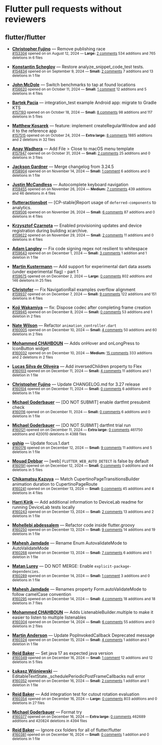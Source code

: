 # Flutter pull requests without reviewers

## flutter/flutter

* **[Christopher Fujino](https://github.com/christopherfujino)** &mdash; Remove publishing race<br />
  <sub>[#153304](https://github.com/flutter/flutter/pull/153304) opened on on August 12, 2024 &mdash; **Large:** [2 comments](https://github.com/flutter/flutter/pull/153304) 534 additions and 765 deletions in 6 files</sub><br />

* **[Konstantin Scheglov](https://github.com/scheglov)** &mdash; Restore analyze_snippet_code_test tests.<br />
  <sub>[#154834](https://github.com/flutter/flutter/pull/154834) opened on on September 9, 2024 &mdash; **Small:** [2 comments](https://github.com/flutter/flutter/pull/154834) 7 additions and 13 deletions in 1 file</sub><br />

* **[John McDole](https://github.com/jtmcdole)** &mdash; Switch benchmarks to tap at found locations<br />
  <sub>[#156620](https://github.com/flutter/flutter/pull/156620) opened on on October 11, 2024 &mdash; **Small:** [1 comment](https://github.com/flutter/flutter/pull/156620) 12 additions and 5 deletions in 4 files</sub><br />

* **[Bartek Pacia](https://github.com/bartekpacia)** &mdash; integration_test example Android app: migrate to Gradle KTS<br />
  <sub>[#157193](https://github.com/flutter/flutter/pull/157193) opened on on October 18, 2024 &mdash; **Small:** [8 comments](https://github.com/flutter/flutter/pull/157193) 98 additions and 117 deletions in 5 files</sub><br />

* **[Matthew Kosarek](https://github.com/mattkae)** &mdash; feature: implement createRegularWindow and add it to the reference app<br />
  <sub>[#157515](https://github.com/flutter/flutter/pull/157515) opened on on October 24, 2024 &mdash; **Extra large:** [8 comments](https://github.com/flutter/flutter/pull/157515) 1885 additions and 2 deletions in 32 files</sub><br />

* **[Anay Wadhera](https://github.com/anayw2001)** &mdash; Add File > Close to macOS menu template<br />
  <sub>[#157947](https://github.com/flutter/flutter/pull/157947) opened on on October 31, 2024 &mdash; **Small:** [2 comments](https://github.com/flutter/flutter/pull/157947) 25 additions and 0 deletions in 3 files</sub><br />

* **[Jackson Gardner](https://github.com/eyebrowsoffire)** &mdash; Merge changelog from 3.24.5<br />
  <sub>[#158904](https://github.com/flutter/flutter/pull/158904) opened on on November 14, 2024 &mdash; **Small:** [1 comment](https://github.com/flutter/flutter/pull/158904) 6 additions and 0 deletions in 1 file</sub><br />

* **[Justin McCandless](https://github.com/justinmc)** &mdash; Autocomplete keyboard navigation<br />
  <sub>[#159455](https://github.com/flutter/flutter/pull/159455) opened on on November 26, 2024 &mdash; **Medium:** [7 comments](https://github.com/flutter/flutter/pull/159455) 439 additions and 46 deletions in 4 files</sub><br />

* **[flutteractionsbot](https://github.com/flutteractionsbot)** &mdash; [CP-stable]Report usage of `deferred-components` to analytics.<br />
  <sub>[#159506](https://github.com/flutter/flutter/pull/159506) opened on on November 26, 2024 &mdash; **Small:** [6 comments](https://github.com/flutter/flutter/pull/159506) 87 additions and 0 deletions in 4 files</sub><br />

* **[Krzysztof Czarnota](https://github.com/czarny)** &mdash; Enabled provisioning updates and device registration during building xcarchive.<br />
  <sub>[#159622](https://github.com/flutter/flutter/pull/159622) opened on on November 29, 2024 &mdash; **Small:** [2 comments](https://github.com/flutter/flutter/pull/159622) 11 additions and 0 deletions in 4 files</sub><br />

* **[Adam Langley](https://github.com/Adam-Langley)** &mdash; Fix code signing regex not resilient to whitespace<br />
  <sub>[#159643](https://github.com/flutter/flutter/pull/159643) opened on on December 1, 2024 &mdash; **Small:** [3 comments](https://github.com/flutter/flutter/pull/159643) 1 addition and 1 deletion in 1 file</sub><br />

* **[Martin Kustermann](https://github.com/mkustermann)** &mdash; Add support for experimental dart data assets (under experimental flag) - part 1<br />
  <sub>[#159675](https://github.com/flutter/flutter/pull/159675) opened on on December 2, 2024 &mdash; **Large:** [0 comments](https://github.com/flutter/flutter/pull/159675) 802 additions and 146 deletions in 25 files</sub><br />

* **[Christofer](https://github.com/yaostyle)** &mdash; Fix NavigationRail examples overflow alignment<br />
  <sub>[#159937](https://github.com/flutter/flutter/pull/159937) opened on on December 7, 2024 &mdash; **Small:** [9 comments](https://github.com/flutter/flutter/pull/159937) 122 additions and 151 deletions in 4 files</sub><br />

* **[Koji Wakamiya](https://github.com/koji-1009)** &mdash; fix: Dispose codec after completing frame creation<br />
  <sub>[#159945](https://github.com/flutter/flutter/pull/159945) opened on on December 8, 2024 &mdash; **Small:** [0 comments](https://github.com/flutter/flutter/pull/159945) 53 additions and 1 deletion in 2 files</sub><br />

* **[Nate Wilson](https://github.com/nate-thegrate)** &mdash; Refactor `animation_controller.dart`<br />
  <sub>[#160005](https://github.com/flutter/flutter/pull/160005) opened on on December 10, 2024 &mdash; **Small:** [4 comments](https://github.com/flutter/flutter/pull/160005) 50 additions and 60 deletions in 2 files</sub><br />

* **[Mohammed  CHAHBOUN](https://github.com/M97Chahboun)** &mdash; Adds onHover and onLongPress to IconButton widget<br />
  <sub>[#160032](https://github.com/flutter/flutter/pull/160032) opened on on December 10, 2024 &mdash; **Medium:** [15 comments](https://github.com/flutter/flutter/pull/160032) 333 additions and 2 deletions in 2 files</sub><br />

* **[Lucas Silva de Oliveira](https://github.com/lucassilvaoliveira)** &mdash; Add inversedChildren property to Flex<br />
  <sub>[#160103](https://github.com/flutter/flutter/pull/160103) opened on on December 11, 2024 &mdash; **Small:** [4 comments](https://github.com/flutter/flutter/pull/160103) 11 additions and 1 deletion in 1 file</sub><br />

* **[Christopher Fujino](https://github.com/christopherfujino)** &mdash; Update CHANGELOG.md for 3.27 release<br />
  <sub>[#160104](https://github.com/flutter/flutter/pull/160104) opened on on December 11, 2024 &mdash; **Small:** [0 comments](https://github.com/flutter/flutter/pull/160104) 6 additions and 0 deletions in 1 file</sub><br />

* **[Michael Goderbauer](https://github.com/goderbauer)** &mdash; [DO NOT SUBMIT] enable dartfmt presubmit check<br />
  <sub>[#160116](https://github.com/flutter/flutter/pull/160116) opened on on December 11, 2024 &mdash; **Small:** [0 comments](https://github.com/flutter/flutter/pull/160116) 6 additions and 0 deletions in 1 file</sub><br />

* **[Michael Goderbauer](https://github.com/goderbauer)** &mdash; [DO NOT SUBMIT] dartfmt trial run<br />
  <sub>[#160121](https://github.com/flutter/flutter/pull/160121) opened on on December 11, 2024 &mdash; **Extra large:** [0 comments](https://github.com/flutter/flutter/pull/160121) 461750 additions and 420010 deletions in 4388 files</sub><br />

* **[gship](https://github.com/gship)** &mdash; Update focus.1.dart<br />
  <sub>[#160176](https://github.com/flutter/flutter/pull/160176) opened on on December 12, 2024 &mdash; **Small:** [9 comments](https://github.com/flutter/flutter/pull/160176) 11 additions and 5 deletions in 1 file</sub><br />

* **[Mouad Debbar](https://github.com/mdebbar)** &mdash; [web] `FLUTTER_WEB_AUTO_DETECT` is false by default<br />
  <sub>[#160191](https://github.com/flutter/flutter/pull/160191) opened on on December 12, 2024 &mdash; **Small:** [0 comments](https://github.com/flutter/flutter/pull/160191) 0 additions and 44 deletions in 5 files</sub><br />

* **[Chikamatsu Kazuya](https://github.com/chika3742)** &mdash; Match CupertinoPageTransitionsBuilder animation duration to CupertinoPageRoute<br />
  <sub>[#160241](https://github.com/flutter/flutter/pull/160241) opened on on December 13, 2024 &mdash; **Small:** [0 comments](https://github.com/flutter/flutter/pull/160241) 45 additions and 4 deletions in 4 files</sub><br />

* **[Harri Kirik](https://github.com/harri35)** &mdash; Add additional information to DeviceLab readme for running DeviceLab tests locally<br />
  <sub>[#160243](https://github.com/flutter/flutter/pull/160243) opened on on December 13, 2024 &mdash; **Small:** [2 comments](https://github.com/flutter/flutter/pull/160243) 13 additions and 2 deletions in 1 file</sub><br />

* **[Mohellebi abdessalem](https://github.com/AbdeMohlbi)** &mdash; Refactor code inside flutter.groovy <br />
  <sub>[#160250](https://github.com/flutter/flutter/pull/160250) opened on on December 13, 2024 &mdash; **Small:** [9 comments](https://github.com/flutter/flutter/pull/160250) 14 additions and 19 deletions in 1 file</sub><br />

* **[Mahesh Jamdade](https://github.com/maheshj01)** &mdash; Rename Enum AutovalidateMode to AutoValidateMode<br />
  <sub>[#160268](https://github.com/flutter/flutter/pull/160268) opened on on December 13, 2024 &mdash; **Small:** [7 comments](https://github.com/flutter/flutter/pull/160268) 6 additions and 1 deletion in 1 file</sub><br />

* **[Matan Lurey](https://github.com/matanlurey)** &mdash; DO NOT MERGE: Enable `explicit-package-dependencies`.<br />
  <sub>[#160289](https://github.com/flutter/flutter/pull/160289) opened on on December 14, 2024 &mdash; **Small:** [1 comment](https://github.com/flutter/flutter/pull/160289) 3 additions and 0 deletions in 1 file</sub><br />

* **[Mahesh Jamdade](https://github.com/maheshj01)** &mdash; Renames property Form.autoValidateMode to follow camelCase convention<br />
  <sub>[#160295](https://github.com/flutter/flutter/pull/160295) opened on on December 14, 2024 &mdash; **Small:** [4 comments](https://github.com/flutter/flutter/pull/160295) 18 additions and 18 deletions in 7 files</sub><br />

* **[Mohammed  CHAHBOUN](https://github.com/M97Chahboun)** &mdash; Adds ListenableBuilder.multiple to make it easier to listen to multiple listenables<br />
  <sub>[#160304](https://github.com/flutter/flutter/pull/160304) opened on on December 14, 2024 &mdash; **Small:** [6 comments](https://github.com/flutter/flutter/pull/160304) 55 additions and 0 deletions in 2 files</sub><br />

* **[Martin Anderson](https://github.com/krokyze)** &mdash; Update PopInvokedCallback Deprecated message<br />
  <sub>[#160324](https://github.com/flutter/flutter/pull/160324) opened on on December 15, 2024 &mdash; **Small:** [4 comments](https://github.com/flutter/flutter/pull/160324) 1 addition and 1 deletion in 1 file</sub><br />

* **[Reid Baker](https://github.com/reidbaker)** &mdash; Set java 17 as expected java version<br />
  <sub>[#160349](https://github.com/flutter/flutter/pull/160349) opened on on December 16, 2024 &mdash; **Small:** [1 comment](https://github.com/flutter/flutter/pull/160349) 12 additions and 12 deletions in 5 files</sub><br />

* **[Łukasz Wiśniewski](https://github.com/vishna)** &mdash; EditableTextState._schedulePeriodicPostFrameCallbacks null error<br />
  <sub>[#160352](https://github.com/flutter/flutter/pull/160352) opened on on December 16, 2024 &mdash; **Small:** [2 comments](https://github.com/flutter/flutter/pull/160352) 1 addition and 1 deletion in 1 file</sub><br />

* **[Reid Baker](https://github.com/reidbaker)** &mdash; Add integration test for cutout rotation evaluation<br />
  <sub>[#160354](https://github.com/flutter/flutter/pull/160354) opened on on December 16, 2024 &mdash; **Large:** [0 comments](https://github.com/flutter/flutter/pull/160354) 803 additions and 0 deletions in 27 files</sub><br />

* **[Michael Goderbauer](https://github.com/goderbauer)** &mdash; Format try<br />
  <sub>[#160377](https://github.com/flutter/flutter/pull/160377) opened on on December 16, 2024 &mdash; **Extra large:** [0 comments](https://github.com/flutter/flutter/pull/160377) 462689 additions and 420824 deletions in 4394 files</sub><br />

* **[Reid Baker](https://github.com/reidbaker)** &mdash; Ignore cxx folders for all of flutter/flutter<br />
  <sub>[#160381](https://github.com/flutter/flutter/pull/160381) opened on on December 16, 2024 &mdash; **Small:** [0 comments](https://github.com/flutter/flutter/pull/160381) 1 addition and 0 deletions in 1 file</sub><br />

